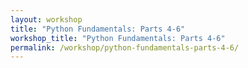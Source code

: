 ```yaml
---
layout: workshop
title: "Python Fundamentals: Parts 4-6"
workshop_title: "Python Fundamentals: Parts 4-6"
permalink: /workshop/python-fundamentals-parts-4-6/
---
```

